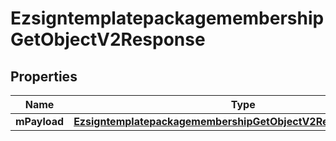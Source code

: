 
# EzsigntemplatepackagemembershipGetObjectV2Response

## Properties
| Name | Type | Description | Notes |
| ------------ | ------------- | ------------- | ------------- |
| **mPayload** | [**EzsigntemplatepackagemembershipGetObjectV2ResponseMPayload**](EzsigntemplatepackagemembershipGetObjectV2ResponseMPayload.md) |  |  |



